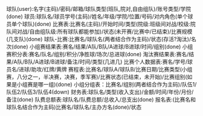 球队(user):名字(主码)/密码/邮箱/球队类型(班队,院对,自由组队)/账号类型/学院(done)
球员:球队名/球员学号(主码)/姓名/年级/学院/位置/号码/对内角色(单个球员单个球队)(done)
比赛表:比赛名(主码)/开始时间/类型(院级:班级间对战/校级:院队间对战/自由组队级:所有球队都能参加)/状态(未开赛/比赛中/已结束)/比赛规模(几支队)(done)
球队-比赛:比赛名/球队名(两者结合作为主码)/状态(存活?淘汰)/名次(done)
小组赛结果表:赛名/结果/A队/B队/A进球/B进球/时间/组别(done)
小组赛积分表:赛名/队名/组别/积分/净胜球/场次/总进球(done)
淘汰赛结果表:赛名/结果/A队/B队/A进球/B进球/备注/时间/类型(几进几)
比赛个人数据表:赛名/学号/球员名/进球/助攻/红牌/黄牌
赛程表:比赛名/球队A/球队B/比赛日期/比赛类型(小组赛，八分之一，半决赛，决赛，季军赛)/比赛状态(已结束，未开始)/比赛组别(如果是小组赛是哪一组)(done)
小组分组表：比赛名/组别(两者结合作为主码)/队伍1/队伍2/队伍3/队伍4(down)
财务表:球队名/类型(收入支出)/金额/时间/年份/月份/备注(done)
队费总额表:球队名/队费总额/总收入/总支出(done)
报名表:(比赛名和球队名结合作为主码)比赛名/球队名/主办方名(done)/状态
